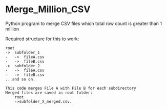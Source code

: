 # Merge_Million_CSV
Python program to merge CSV files which total row count is greater than 1 million

Required structure for this to work:

    root
    ->  subfolder_1
    -   ->  fileA.csv
    -   ->  fileB.csv
    ->  subfolder_2
    -   ->  fileA.csv
    -   ->  fileB.csv
    ...and so on.

    This code merges File A with File B for each subdirectory
    Merged files are saved in root folder:
        root
        ->subfolder_X_merged.csv.
